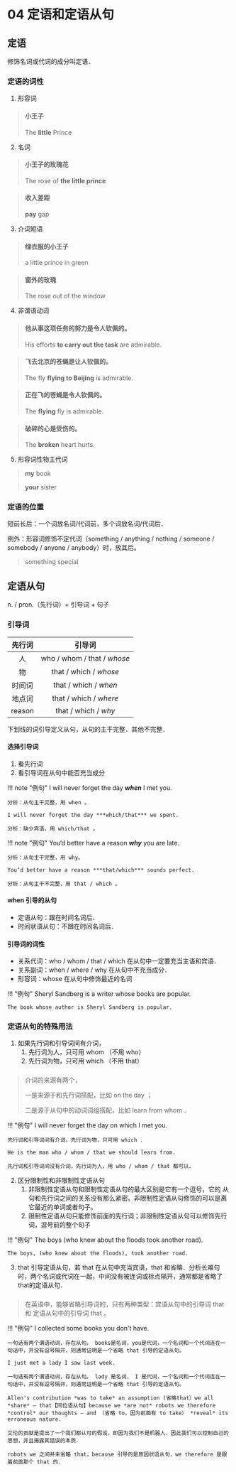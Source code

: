 # 04 定语和定语从句

## 定语

修饰名词或代词的成分叫定语．

### 定语的词性

1. 形容词

> #### 小王子
>
> The **little** Prince

2. 名词

> #### 小王子的玫瑰花
>
> The rose of **the little prince**

> #### 收入差距
>
> **pay** gap

3. 介词短语

> #### 绿衣服的小王子
>
> a little prince in green

> #### 窗外的玫瑰
>
> The rose out of the window

4. 非谓语动词

> #### 他从事这项任务的努力是令人钦佩的。
>
> His efforts **to carry out the task** are admirable.

> #### 飞去北京的苍蝇是让人钦佩的。
>
> The fly **flying to Beijing** is admirable.

> #### 正在飞的苍蝇是令人钦佩的。
>
> The **flying** fly is admirable.

> #### 破碎的心是受伤的。
>
> The **broken** heart hurts.

5. 形容词性物主代词

> **my** book

> **your** sister

### 定语的位置

短前长后：一个词放名词/代词前，多个词放名词/代词后．

例外：形容词修饰不定代词（something / anything / nothing / someone / somebody / anyone / anybody）时，放其后。

> something special

## 定语从句

n. / pron.（先行词）+ 引导词 + 句子

### 引导词

| 先行词 |           引导词            |
| :----: | :-------------------------: |
|   人   | who / whom / that / _whose_ |
|   物   |   that / which / _whose_    |
| 时间词 |    that / which / _when_    |
| 地点词 |   that / which / _where_    |
| reason |    that / which / _why_     |

下划线的词引导定义从句，从句的主干完整．其他不完整．

#### 选择引导词

1. 看先行词
2. 看引导词在从句中能否充当成分

!!! note "例句"
    I will never forget the day ***when*** I met you.

    分析：从句主干完整，用 when 。 
    
    I will never forget the day ***which/that*** we spent. 
    
    分析：缺少宾语，用 which/that 。

!!! note "例句"
    You‘d better have a reason ***why*** you are late.

    分析：从句主干完整，用 why。 
    
    You‘d better have a reason ***that/which*** sounds perfect. 
    
    分析：从句主干不完整，用 that / which 。

#### when 引导的从句

- 定语从句：跟在时间名词后．
- 时间状语从句：不跟在时间名词后．

#### 引导词的词性

- 关系代词：who / whom / that / which 在从句中一定要充当主语和宾语．
- 关系副词：when / where / why 在从句中不充当成分．
- 形容词：whose 在从句中修饰最近的名词

!!! "例句"
    Sheryl Sandberg is a writer whose books are popular.

    The book whose author is Sheryl Sandberg is popular.

### 定语从句的特殊用法

1. 如果先行词和引导词间有介词，
    1. 先行词为人，只可用 whom （不用 who）
    2. 先行词为物，只可用 which （不用 that）

> ###
> 介词的来源有两个，
>
> 一是来源于和先行词搭配，比如 on the day ；
>
> 二是源于从句中的动词词组搭配，比如 learn from whom ．

!!! "例句"
    I will never forget the day on which I met you.

    先行词和引导词间有介词，先行词为物，只可用 which ．

    He is the man who / whom / that we should learn from.

    先行词和引导词间没有介词，先行词为人，用 who / whom / that 都可以．

2. 区分限制性和非限制性定语从句
    1. 非限制性定语从句和限制性定语从句的最大区别是它有一个逗号，它的 从句和先行词之间的关系没有那么紧密。非限制性定语从句修饰的可以是离 它最近的单词或者句子。
    2. 限制性定语从句只能修饰前面的先行词；非限制性定语从句可以修饰先行词，逗号前的整个句子

!!! "例句"
    The boys (who knew about the floods took another road).

    The boys, (who knew about the floods), took another road.

3. that 引导定语从句，若 that 在从句中充当宾语，that 和省略．分析长难句时，两个名词或代词在一起，中间没有被连词或标点隔开，通常都是省略了 that的定语从句．

> ###
> 在英语中，能够省略引导词的，只有两种类型：宾语从句中的引导词 that 和 定语从句中的引导词 that 。

!!! "例句"
    I collected some books you don't have.

    一句话有两个谓语动词，存在从句。 books是名词，you是代词，一个名词和一个代词连在一句话中，并没有逗号隔开，则通常证明是一个省略 that 引导的定语从句。

    I just met a lady I saw last week.

    一句话有两个谓语动词，存在从句。 lady 是名词， I 是代词，一个名词和一个代词连在一句话中，并没有逗号隔开，则通常证明是一个省略 that 引导的定语从句。

    Allen's contribution *was to take* an assumption (省略that）we all *share* — that【同位语从句】because we *are not* robots we therefore *control* our thoughts — and （省略 to，因为前面有 to take） *reveal* its erroneous nature.

    艾伦的贡献是提出了一个我们都认可的假设，即因为我们不是机器人，因此我们可以控制自己的思想，并且揭露其错误的本质．

    robots we 之间并未省略 that，because 引导的是原因状语从句，we therefore 是跟着前面那个 that 的．
